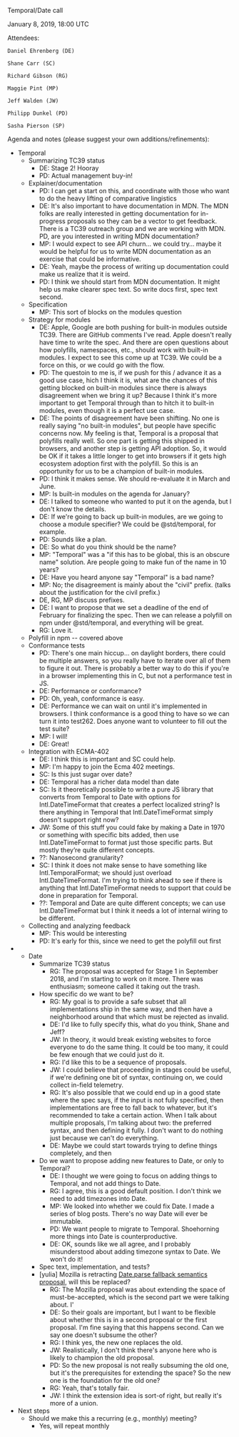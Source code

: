 Temporal/Date call

January 8, 2019, 18:00 UTC

Attendees:

	Daniel Ehrenberg (DE)

	Shane Carr (SC)

	Richard Gibson (RG)

	Maggie Pint (MP)

	Jeff Walden (JW)

	Philipp Dunkel (PD)

	Sasha Pierson (SP)


Agenda and notes  (please suggest your own additions/refinements):

* Temporal
    * Summarizing TC39 status
        * DE: Stage 2! Hooray
        * PD: Actual management buy-in!
    * Explainer/documentation
        * PD: I can get a start on this, and coordinate with those who want to do the heavy lifting of comparative lingistics
        * DE: It's also important to have documentation in MDN.  The MDN folks are really interested in getting documentation for in-progress proposals so they can be a vector to get feedback.  There is a TC39 outreach group and we are working with MDN.  PD, are you interested in writing MDN documentation?
        * MP: I would expect to see API churn… we could try… maybe it would be helpful for us to write MDN documentation as an exercise that could be informative.
        * DE: Yeah, maybe the process of writing up documentation could make us realize that it is weird.
        * PD: I think we should start from MDN documentation.  It might help us make clearer spec text.  So write docs first, spec text second.
    * Specification
        * MP: This sort of blocks on the modules question
    * Strategy for modules
        * DE: Apple, Google are both pushing for built-in modules outside TC39.  There are GitHub comments I've read.  Apple doesn't really have time to write the spec.  And there are open questions about how polyfills, namespaces, etc., should work with built-in modules.  I expect to see this come up at TC39.  We could be a force on this, or we could go with the flow.
        * PD: The questoin to me is, if we push for this / advance it as a good use case, hich I think it is, what are the chances of this getting blocked on built-in modules since there is always disagreement when we bring it up?  Because I think it's more important to get Temporal through than to hitch it to built-in modules, even though it is a perfect use case.
        * DE: The points of disagreement have been shifting.  No one is really saying "no built-in modules", but people have specific concerns now.  My feeling is that, Temporal is a proposal that polyfills really well.  So one part is getting this shipped in browsers, and another step is getting API adoption.  So, it would be OK if it takes a little longer to get into browsers if it gets high ecosystem adoption first with the polyfill.  So this is an opportunity for us to be a champion of built-in modules.
        * PD: I think it makes sense.  We should re-evaluate it in March and June.
        * MP: Is built-in modules on the agenda for January?
        * DE: I talked to someone who wanted to put it on the agenda, but I don't know the details.
        * DE: If we're going to back up built-in modules, are we going to choose a module specifier?  We could be @std/temporal, for example.
        * PD: Sounds like a plan.
        * DE: So what do you think should be the name?
        * MP: "Temporal" was a "if this has to be global, this is an obscure name" solution.  Are people going to make fun of the name in 10 years?
        * DE: Have you heard anyone say "Temporal" is a bad name?
        * MP: No; the disagreement is mainly about the "civil" prefix.  (talks about the justification for the civil prefix.)
        * DE, RG, MP discuss prefixes.
        * DE: I want to propose that we set a deadline of the end of February for finalizing the spec.  Then we can release a polyfill on npm under @std/temporal, and everything will be great.
        * RG: Love it.
    * Polyfill in npm -- covered above
    * Conformance tests
        * PD: There's one main hiccup… on daylight borders, there could be multiple answers, so you really have to iterate over all of them to figure it out.  There is probably a better way to do this if you're in a browser implementing this in C, but not a performance test in JS.
        * DE: Performance or conformance?
        * PD: Oh, yeah, conformance is easy.
        * DE: Performance we can wait on until it's implemented in browsers.  I think conformance is a good thing to have so we can turn it into test262.  Does anyone want to volunteer to fill out the test suite?
        * MP: I will!
        * DE: Great!
    * Integration with ECMA-402
        * DE: I think this is important and SC could help.
        * MP: I'm happy to join the Ecma 402 meetings.
        * SC: Is this just sugar over date?
        * DE: Temporal has a richer data model than date
        * SC: Is it theoretically possible to write a pure JS library that converts from Temporal to Date with options for Intl.DateTimeFormat that creates a perfect localized string?  Is there anything in Temporal that Intl.DateTimeFormat simply doesn't support right now?
        * JW: Some of this stuff you could fake by making  a Date in 1970 or something with specific bits added, then use Intl.DateTimeFormat to format just those specific parts.  But mostly they’re quite different concepts.
        * ??: Nanosecond granularity?
        * SC: I think it does not make sense to have something like Intl.TemporalFormat; we should just overload Intl.DateTimeFormat.  I'm trying to think ahead to see if there is anything that Intl.DateTimeFormat needs to support that could be done in preparation for Temporal.
        * ??: Temporal and Date are quite different concepts; we can use Intl.DateTimeFormat but I think it needs a lot of internal wiring to be different.
    * Collecting and analyzing feedback
        * MP: This would be interesting
        * PD: It's early for this, since we need to get the polyfill out first
* - Date
    * Summarize TC39 status
        * RG: The proposal was accepted for Stage 1 in September 2018, and I'm starting to work on it more. There was enthusiasm; someone called it taking out the trash.
    * How specific do we want to be?
        * RG: My goal is to provide a safe subset that all implementations ship in the same way, and then have a neighborhood around that which must be rejected as invalid.
        * DE: I'd like to fully specify this, what do you think, Shane and Jeff?
        * JW: In theory, it would break existing websites to force everyone to do the same thing. It could be too many, it could be few enough that we could just do it.
        * RG: I'd like this to be a sequence of proposals.
        * JW: I could believe that proceeding in stages could be useful, if we're defining one bit of syntax, continuing on, we could collect in-field telemetry.
        * RG: It's also possible that we could end up in a good state where the spec says, if the input is not fully specified, then implementations are free to fall back to whatever, but it's recommended to take a certain action. When I talk about multiple proposals, I'm talking about two: the preferred syntax, and then defining it fully. I don't want to do nothing just because we can't do everything.
        * DE: Maybe we could start towards trying to define things completely, and then 
    * Do we want to propose adding new features to Date, or only to Temporal?
        * DE: I thought we were going to focus on adding things to Temporal, and not add things to Date.
        * RG: I agree, this is a good default position. I don't think we need to add timezones into Date.
        * MP: We looked into whether we could fix Date. I made a series of blog posts. There's no way Date will ever be immutable.
        * PD: We want people to migrate to Temporal. Shoehorning more things into Date is counterproductive.
        * DE: OK, sounds like we all agree, and I probably misunderstood about adding timezone syntax to Date. We won't do it!
    * Spec text, implementation, and tests?
    * [yulia] Mozilla is retracting [Date.parse fallback semantics proposal](https://github.com/tc39/proposal-date-time-string-format), will this be replaced?
        * RG: The Mozilla proposal was about extending the space of must-be-accepted, which is the second part we were talking about. I'
        * DE: So their goals are important, but I want to be flexible about whether this is in a second proposal or the first proposal.  I'm fine saying that this happens second.  Can we say one doesn't subsume the other?
        * RG: I think yes, the new one replaces the old.
        * JW: Realistically, I don't think there's anyone here who is likely to champion the old proposal.
        * PD: So the new proposal is not really subsuming the old one, but it's the prerequisites for extending the space?  So the new one is the foundation for the old one?
        * RG: Yeah, that's totally fair.
        * JW: I think the extension idea is sort-of right, but really it's more of a union.
* Next steps
    * Should we make this a recurring (e.g., monthly) meeting?	
        * Yes, will repeat monthly
